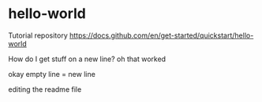 # hello-world
Tutorial repository
https://docs.github.com/en/get-started/quickstart/hello-world

How do I get stuff on a new line?
oh that worked

okay empty line = new line

editing the readme file
